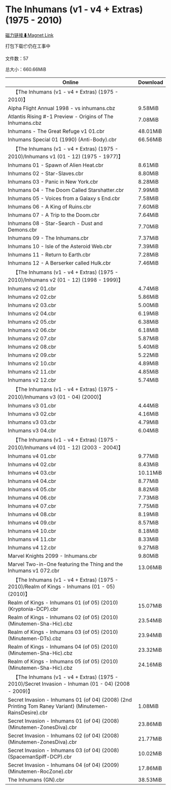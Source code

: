 # The Inhumans (v1 - v4 + Extras) (1975 - 2010)

[磁力链接⬇Magnet Link](magnet:?xt=urn:btih:8c9d4225a21c20b87df0892f447445edef2e9625&dn=The%20Inhumans%20%28v1%20-%20v4%20%2B%20Extras%29%20%281975%20-%202010%29)

打包下载📦仍在工事中

文件数：57

总大小：660.66MiB

Online | Download
--- | ---
&emsp;【The Inhumans (v1 - v4 + Extras) (1975 - 2010)】 | 
Alpha Flight Annual 1998 - vs inhumans.cbz | 9.58MiB
Atlantis Rising #-1 Preview - Origins of The Inhumans.cbz | 7.08MiB
Inhumans - The Great Refuge v1 01.cbr | 48.01MiB
Inhumans Special 01 (1990) (Anti-Body).cbr | 66.56MiB
&emsp;【The Inhumans (v1 - v4 + Extras) (1975 - 2010)/Inhumans v1 (01 - 12) (1975 - 1977)】 | 
Inhumans  01 - Spawn of Alien Heat.cbr | 8.61MiB
Inhumans  02 - Star-Slaves.cbr | 8.80MiB
Inhumans  03 - Panic in New York.cbr | 8.28MiB
Inhumans  04 - The Doom Called Starshatter.cbr | 7.99MiB
Inhumans  05 - Voices from a Galaxy s End.cbr | 7.58MiB
Inhumans  06 - A King of Ruins.cbr | 7.60MiB
Inhumans  07 - A Trip to the Doom.cbr | 7.64MiB
Inhumans  08 - Star-Search - Dust and Demons.cbr | 7.70MiB
Inhumans  09 - The Inhumans.cbr | 7.37MiB
Inhumans  10 - Isle of the Asteroid Web.cbr | 7.39MiB
Inhumans  11 - Return to Earth.cbr | 7.28MiB
Inhumans  12 - A Berserker called Hulk.cbr | 7.46MiB
&emsp;【The Inhumans (v1 - v4 + Extras) (1975 - 2010)/Inhumans v2 (01 - 12) (1998 - 1999)】 | 
Inhumans v2 01.cbr | 4.74MiB
Inhumans v2 02.cbr | 5.86MiB
Inhumans v2 03.cbr | 5.00MiB
Inhumans v2 04.cbr | 6.19MiB
Inhumans v2 05.cbr | 6.38MiB
Inhumans v2 06.cbr | 6.18MiB
Inhumans v2 07.cbr | 5.87MiB
Inhumans v2 08.cbr | 5.40MiB
Inhumans v2 09.cbr | 5.22MiB
Inhumans v2 10.cbr | 4.89MiB
Inhumans v2 11.cbr | 4.85MiB
Inhumans v2 12.cbr | 5.74MiB
&emsp;【The Inhumans (v1 - v4 + Extras) (1975 - 2010)/Inhumans v3 (01 - 04) (2000)】 | 
Inhumans v3 01.cbr | 4.44MiB
Inhumans v3 02.cbr | 4.16MiB
Inhumans v3 03.cbr | 4.79MiB
Inhumans v3 04.cbr | 6.04MiB
&emsp;【The Inhumans (v1 - v4 + Extras) (1975 - 2010)/Inhumans v4 (01 - 12) (2003 - 2004)】 | 
Inhumans v4 01.cbr | 9.77MiB
Inhumans v4 02.cbr | 8.43MiB
Inhumans v4 03.cbr | 10.11MiB
Inhumans v4 04.cbr | 8.77MiB
Inhumans v4 05.cbr | 8.82MiB
Inhumans v4 06.cbr | 7.73MiB
Inhumans v4 07.cbr | 7.75MiB
Inhumans v4 08.cbr | 8.19MiB
Inhumans v4 09.cbr | 8.57MiB
Inhumans v4 10.cbr | 8.18MiB
Inhumans v4 11.cbr | 8.33MiB
Inhumans v4 12.cbr | 9.27MiB
Marvel Knights 2099 - Inhumans.cbr | 9.80MiB
Marvel Two-in-One featuring the Thing and the Inhumans v1 072.cbr | 13.06MiB
&emsp;【The Inhumans (v1 - v4 + Extras) (1975 - 2010)/Realm of Kings - Inhumans (01 -  05) (2010)】 | 
Realm of Kings - Inhumans 01 (of 05) (2010) (Kryptonia-DCP).cbr | 15.07MiB
Realm of Kings - Inhumans 02 (of 05) (2010) (Minutemen-Sha-Hic).cbz | 23.54MiB
Realm of Kings - Inhumans 03 (of 05) (2010) (Minutemen-DTs).cbz | 23.94MiB
Realm of Kings - Inhumans 04 (of 05) (2010) (Minutemen-Sha-Hic).cbz | 23.32MiB
Realm of Kings - Inhumans 05 (of 05) (2010) (Minutemen-Sha-Hic).cbz | 24.16MiB
&emsp;【The Inhumans (v1 - v4 + Extras) (1975 - 2010)/Secret Invasion - Inhuman (01 - 04) (2008 - 2009)】 | 
Secret Invasion - Inhumans 01 (of 04) (2008) (2nd Printing Tom Raney Variant) (Minutemen-RainsDesire).cbr | 1.08MiB
Secret Invasion - Inhumans 01 (of 04) (2008) (Minutemen-ZonesDiva).cbr | 23.86MiB
Secret Invasion - Inhumans 02 (of 04) (2008) (Minutemen-ZonesDiva).cbr | 21.77MiB
Secret Invasion - Inhumans 03 (of 04) (2008) (SpacemanSpiff-DCP).cbr | 10.02MiB
Secret Invasion - Inhumans 04 (of 04) (2009) (Minutemen-RocZone).cbr | 17.86MiB
The Inhumans (GN).cbr | 38.53MiB